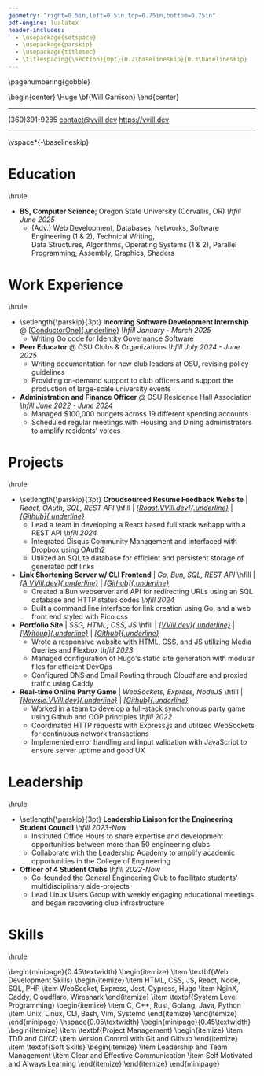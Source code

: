 ```yaml
---
geometry: "right=0.5in,left=0.5in,top=0.75in,bottom=0.75in"
pdf-engine: lualatex
header-includes:
  - \usepackage{setspace}
  - \usepackage{parskip}
  - \usepackage{titlesec}
  - \titlespacing{\section}{0pt}{0.2\baselineskip}{0.3\baselineskip}
---
```


\pagenumbering{gobble}

\begin{center}
  \Huge \bf{Will Garrison}
\end{center}

  --------------- ------------------- -------------------
   (360)391-9285   contact@vvill.dev   https://vvill.dev
  --------------- ------------------- -------------------

\vspace*{-\baselineskip}

# Education

\hrule

-   **BS, Computer Science**; Oregon State University (Corvallis, OR) 
    *\hfill June 2025*
    -   (Adv.) Web Development, Databases, Networks, Software Engineering
        (1 & 2), Technical Writing, \
        Data Structures, Algorithms, Operating
        Systems (1 & 2), Parallel Programming, Assembly, Graphics, Shaders

# Work Experience

\hrule

-   \setlength{\parskip}{3pt} **Incoming Software Development Internship** @ 
    [[ConductorOne]{.underline}](https://conductorone.com) *\hfill January - March 2025*
    -   Writing Go code for Identity Governance Software 
-   **Peer Educator** @ OSU Clubs & Organizations *\hfill July 2024 - June 2025*
    -   Writing documentation for new club leaders at OSU, revising policy
        guidelines
    -   Providing on-demand support to club officers and support the production
        of large-scale university events
-   **Administration and Finance Officer** @ OSU Residence Hall Association
    *\hfill June 2022 - June 2024*
    -   Managed \$100,000 budgets across 19 different spending accounts
    -   Scheduled regular meetings with Housing and Dining administrators to
        amplify residents' voices

# Projects

\hrule

-   \setlength{\parskip}{3pt} **Croudsourced Resume Feedback Website** | 
    *React, OAuth, SQL, REST API* \hfill | 
    *[[Roast.VVill.dev]{.underline}](https://roast.vvill.dev)* |
    *[[Github]{.underline}](https://github.com/VVill-ga/ResumeRoast)*
    -   Lead a team in developing a React based full stack webapp with a REST 
        API *\hfill 2024*
    -   Integrated Disqus Community Management and interfaced with Dropbox
        using OAuth2
    -   Utilized an SQLite database for efficient and persistent storage of
        generated pdf links
-   **Link Shortening Server w/ CLI Frontend** | *Go, Bun, SQL, REST API* \hfill | 
    *[[A.VVill.dev]{.underline}](https://a.vvill.dev)* | 
    *[[Github]{.underline}](https://github.com/VVill-ga/shortlinks)*
    -   Created a Bun webserver and API for redirecting URLs using an SQL
        database and HTTP status codes *\hfill 2024*
    -   Built a command line interface for link creation using Go, and a web 
        front end styled with Pico.css
-   **Portfolio Site** | *SSG, HTML, CSS, JS* \hfill | 
    *[[VVill.dev]{.underline}](https://vvill.dev)* |
    *[[Writeup]{.underline}](https://vvill.dev/projects/website)* |
    *[[Github]{.underline}](https://github.com/VVill-ga/vvill.dev)*
    -   Wrote a responsive website with HTML, CSS, and JS utilizing Media 
        Queries and Flexbox *\hfill 2023*
    -   Managed configuration of Hugo's static site generation with modular 
        files for efficient DevOps
    -   Configured DNS and Email Routing through Cloudflare and proxied traffic 
        using Caddy
-   **Real-time Online Party Game** | *WebSockets, Express, NodeJS* \hfill | 
    *[[Newsie.VVill.dev]{.underline}](https://newsie.vvill.dev)*
    \| *[[Github]{.underline}](https://github.com/VVill-ga/newsie)*
    -   Worked in a team to develop a full-stack synchronous party game using 
        Github and OOP principles *\hfill 2022*
    -   Coordinated HTTP requests with Express.js and utilized WebSockets for 
        continuous network transactions
    -   Implemented error handling and input validation with JavaScript to 
        ensure server uptime and good UX

# Leadership

\hrule

-   \setlength{\parskip}{3pt} **Leadership Liaison for the Engineering Student 
    Council** *\hfill 2023-Now*
    -   Instituted Office Hours to share expertise and development opportunities
        between more than 50 engineering clubs
    -   Collaborate with the Leadership Academy to amplify academic
        opportunities in the College of Engineering
-   **Officer of 4 Student Clubs** *\hfill 2022-Now*
    -   Co-founded the General Engineering Club to facilitate students'
        multidisciplinary side-projects
    -   Lead Linux Users Group with weekly engaging educational meetings
        and began recovering club infrastructure

# Skills

\hrule

\begin{minipage}{0.45\textwidth}
  \begin{itemize}
  \item \textbf{Web Development Skills}
    \begin{itemize}
      \item HTML, CSS, JS, React, Node, SQL, PHP
      \item WebSocket, Express, Jest, Cypress, Hugo
      \item NginX, Caddy, Cloudflare, Wireshark
    \end{itemize}
  \item \textbf{System Level Programming}
    \begin{itemize}
      \item C, C++, Rust, Golang, Java, Python
      \item Unix, Linux, CLI, Bash, Vim, Systemd
    \end{itemize}
  \end{itemize}
\end{minipage}
\hspace{0.05\textwidth}
\begin{minipage}{0.45\textwidth}
  \begin{itemize}
  \item \textbf{Project Management}
      \begin{itemize}
        \item TDD and CI/CD
        \item Version Control with Git and Github
      \end{itemize}
  \item \textbf{Soft Skills}
      \begin{itemize}
        \item Leadership and Team Management
        \item Clear and Effective Communication
        \item Self Motivated and Always Learning
      \end{itemize}
  \end{itemize}
\end{minipage}
